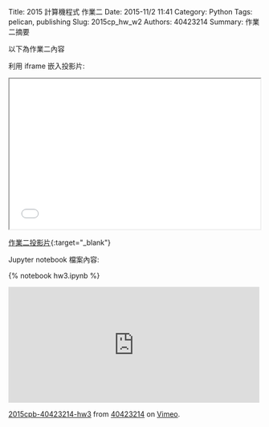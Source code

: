 Title: 2015 計算機程式 作業二
Date: 2015-11/2 11:41
Category: Python
Tags: pelican, publishing
Slug: 2015cp_hw_w2
Authors: 40423214
Summary: 作業二摘要

以下為作業二內容

利用 iframe 嵌入投影片:

<iframe src="40423214_cp_w2_p.html" width="500" height="300"></iframe>

[作業二投影片](40423214_cp_w2p.html){:target="_blank"}

 Jupyter notebook 檔案內容:

{% notebook hw3.ipynb %}

<iframe src="https://player.vimeo.com/video/144878928" width="500" height="231" frameborder="0" webkitallowfullscreen mozallowfullscreen allowfullscreen></iframe> <p><a href="https://vimeo.com/144878928">2015cpb-40423214-hw3</a> from <a href="https://vimeo.com/user45523667">40423214</a> on <a href="https://vimeo.com">Vimeo</a>.</p>